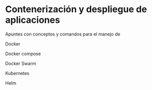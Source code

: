 # Contenerización y despliegue de aplicaciones

Apuntes con conceptos y comandos para el manejo de 

Docker

Docker compose

Docker Swarm

Kubernetes

Helm
